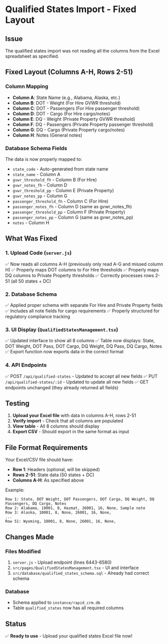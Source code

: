 # Qualified States Import - Fixed Layout

## Issue
The qualified states import was not reading all the columns from the Excel spreadsheet as specified.

## Fixed Layout (Columns A-H, Rows 2-51)

### Column Mapping
- **Column A**: State Name (e.g., Alabama, Alaska, etc.)
- **Column B**: DOT - Weight (For Hire GVWR threshold)
- **Column C**: DOT - Passengers (For Hire passenger threshold)
- **Column D**: DOT - Cargo (For Hire cargo/notes)
- **Column E**: DQ - Weight (Private Property GVWR threshold)
- **Column F**: DQ - Passengers (Private Property passenger threshold)
- **Column G**: DQ - Cargo (Private Property cargo/notes)
- **Column H**: Notes (General notes)

### Database Schema Fields
The data is now properly mapped to:
- `state_code` - Auto-generated from state name
- `state_name` - Column A
- `gvwr_threshold_fh` - Column B (For Hire)
- `gvwr_notes_fh` - Column D
- `gvwr_threshold_pp` - Column E (Private Property)
- `gvwr_notes_pp` - Column G
- `passenger_threshold_fh` - Column C (For Hire)
- `passenger_notes_fh` - Column D (same as gvwr_notes_fh)
- `passenger_threshold_pp` - Column F (Private Property)
- `passenger_notes_pp` - Column G (same as gvwr_notes_pp)
- `notes` - Column H

## What Was Fixed

### 1. Upload Code (`server.js`)
✅ Now reads all columns A-H (previously only read A-G and missed column H)
✅ Properly maps DOT columns to For Hire thresholds
✅ Properly maps DQ columns to Private Property thresholds
✅ Correctly processes rows 2-51 (all 50 states + DC)

### 2. Database Schema
✅ Applied proper schema with separate For Hire and Private Property fields
✅ Includes all note fields for cargo requirements
✅ Properly structured for regulatory compliance tracking

### 3. UI Display (`QualifiedStatesManagement.tsx`)
✅ Updated interface to show all 8 columns
✅ Table now displays: State, DOT Weight, DOT Pass, DOT Cargo, DQ Weight, DQ Pass, DQ Cargo, Notes
✅ Export function now exports data in the correct format

### 4. API Endpoints
✅ POST `/api/qualified-states` - Updated to accept all new fields
✅ PUT `/api/qualified-states/:id` - Updated to update all new fields
✅ GET endpoints unchanged (they already returned all fields)

## Testing

1. **Upload your Excel file** with data in columns A-H, rows 2-51
2. **Verify import** - Check that all columns are populated
3. **View table** - All 8 columns should display
4. **Export CSV** - Should export in the same format as input

## File Format Requirements

Your Excel/CSV file should have:
- **Row 1**: Headers (optional, will be skipped)
- **Rows 2-51**: State data (50 states + DC)
- **Columns A-H**: As specified above

Example:
```
Row 1: State, DOT Weight, DOT Passengers, DOT Cargo, DQ Weight, DQ Passengers, DQ Cargo, Notes
Row 2: Alabama, 10001, 8, Hazmat, 26001, 16, None, Sample note
Row 3: Alaska, 10001, 8, None, 26001, 16, None, 
...
Row 51: Wyoming, 10001, 8, None, 26001, 16, None,
```

## Changes Made

### Files Modified
1. `server.js` - Upload endpoint (lines 6443-6580)
2. `src/pages/QualifiedStatesManagement.tsx` - UI and interface
3. `src/database/qualified_states_schema.sql` - Already had correct schema

### Database
- Schema applied to `instance/rapid_crm.db`
- Table `qualified_states` now has all required columns

## Status
✅ **Ready to use** - Upload your qualified states Excel file now!






